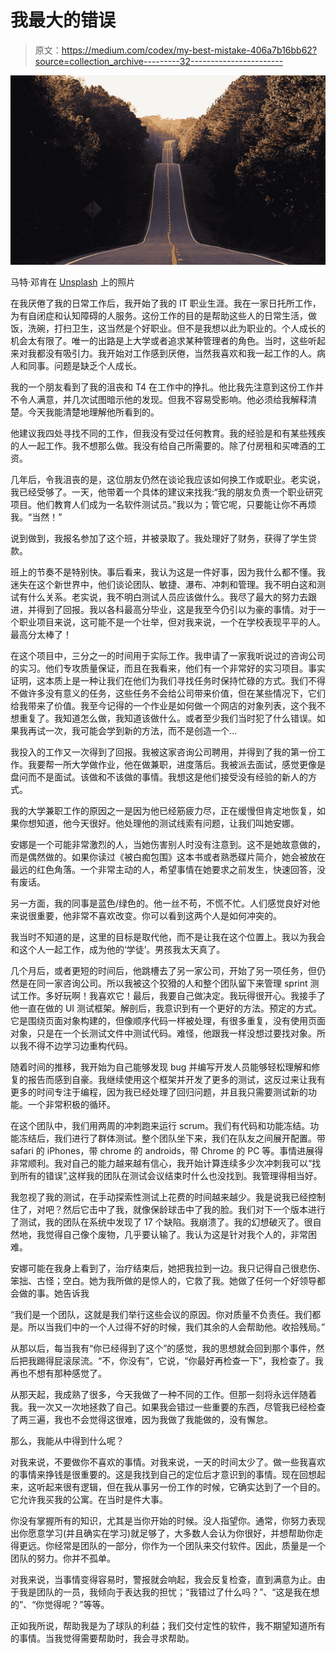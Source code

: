 # 我最大的错误

> 原文：<https://medium.com/codex/my-best-mistake-406a7b16bb62?source=collection_archive---------32----------------------->

![](img/0c3a5aeee92647eb8d4e294adcebfaf1.png)

马特·邓肯在 [Unsplash](https://unsplash.com?utm_source=medium&utm_medium=referral) 上的照片

在我厌倦了我的日常工作后，我开始了我的 IT 职业生涯。我在一家日托所工作，为有自闭症和认知障碍的人服务。这份工作的目的是帮助这些人的日常生活，做饭，洗碗，打扫卫生，这当然是个好职业。但不是我想以此为职业的。个人成长的机会太有限了。唯一的出路是上大学或者追求某种管理者的角色。当时，这些听起来对我都没有吸引力。我开始对工作感到厌倦，当然我喜欢和我一起工作的人。病人和同事。问题是缺乏个人成长。

我的一个朋友看到了我的沮丧和 T4 在工作中的挣扎。他比我先注意到这份工作并不令人满意，并几次试图暗示他的发现。但我不容易受影响。他必须给我解释清楚。今天我能清楚地理解他所看到的。

他建议我四处寻找不同的工作，但我没有受过任何教育。我的经验是和有某些残疾的人一起工作。我不想那么做。我没有给自己所需要的。除了付房租和买啤酒的工资。

几年后，令我沮丧的是，这位朋友仍然在谈论我应该如何换工作或职业。老实说，我已经受够了。一天，他带着一个具体的建议来找我:“我的朋友负责一个职业研究项目。他们教育人们成为一名软件测试员。”我以为；管它呢，只要能让你不再烦我。“当然！”

说到做到，我报名参加了这个班，并被录取了。我处理好了财务，获得了学生贷款。

班上的节奏不是特别快。事后看来，我认为这是一件好事，因为我什么都不懂。我迷失在这个新世界中，他们谈论团队、敏捷、瀑布、冲刺和管理。我不明白这和测试有什么关系。老实说，我不明白测试人员应该做什么。我尽了最大的努力去跟进，并得到了回报。我以各科最高分毕业，这是我至今仍引以为豪的事情。对于一个职业项目来说，这可能不是一个壮举，但对我来说，一个在学校表现平平的人。最高分太棒了！

在这个项目中，三分之一的时间用于实际工作。我申请了一家我听说过的咨询公司的实习。他们专攻质量保证，而且在我看来，他们有一个非常好的实习项目。事实证明，这本质上是一种让我们在他们为我们寻找任务时保持忙碌的方式。我们不得不做许多没有意义的任务，这些任务不会给公司带来价值，但在某些情况下，它们给我带来了价值。我至今记得的一个作业是如何做一个网店的对象列表，这个我不想重复了。我知道怎么做，我知道该做什么。或者至少我们当时犯了什么错误。如果我再试一次，我可能会学到新的方法，而不是创造一个…

我投入的工作又一次得到了回报。我被这家咨询公司聘用，并得到了我的第一份工作。我要帮一所大学做作业，他在做兼职，进度落后。我被派去面试，感觉更像是盘问而不是面试。该做和不该做的事情。我想这是他们接受没有经验的新人的方式。

我的大学兼职工作的原因之一是因为他已经筋疲力尽，正在缓慢但肯定地恢复，如果你想知道，他今天很好。他处理他的测试线索有问题，让我们叫她安娜。

安娜是一个可能非常激烈的人，当她伤害别人时没有注意到。这不是她故意做的，而是偶然做的。如果你读过《被白痴包围》这本书或者熟悉碟片简介，她会被放在最远的红色角落。一个非常主动的人，希望事情在她要求之前发生，快速回答，没有废话。

另一方面，我的同事是蓝色/绿色的。他一丝不苟，不慌不忙。人们感觉良好对他来说很重要，他非常不喜欢改变。你可以看到这两个人是如何冲突的。

我当时不知道的是，这里的目标是取代他，而不是让我在这个位置上。我以为我会和这个人一起工作，成为他的‘学徒’。男孩我太天真了。

几个月后，或者更短的时间后，他跳槽去了另一家公司，开始了另一项任务，但仍然是在同一家咨询公司。所以我被这个狡猾的人和整个团队留下来管理 sprint 测试工作。多好玩啊！我喜欢它！最后，我要自己做决定。我玩得很开心。我接手了他一直在做的 UI 测试框架。解剖后，我意识到有一个更好的方法。预定的方式。它是围绕页面对象构建的，但像顺序代码一样被处理，有很多重复，没有使用页面对象，只是在一个长测试文件中测试代码。难怪，他跟我一样没想过要找对象。所以我不得不边学习边重构代码。

随着时间的推移，我开始为自己能够发现 bug 并编写开发人员能够轻松理解和修复的报告而感到自豪。我继续使用这个框架并开发了更多的测试，这反过来让我有更多的时间专注于编程，因为我已经处理了回归问题，并且我只需要测试新的功能。一个非常积极的循环。

在这个团队中，我们用两周的冲刺跑来运行 scrum。我们有代码和功能冻结。功能冻结后，我们进行了群体测试。整个团队坐下来，我们在队友之间展开配置。带 safari 的 iPhones，带 chrome 的 androids，带 Chrome 的 PC 等。事情进展得非常顺利。我对自己的能力越来越有信心，我开始计算连续多少次冲刺我可以“找到所有的错误”,这样我的团队在测试会议结束时什么也没找到。我管理得相当好。

我忽视了我的测试，在手动探索性测试上花费的时间越来越少。我是说我已经控制住了，对吧？然后它击中了我，就像保龄球击中了我的脸。我们对下一个版本进行了测试，我的团队在系统中发现了 17 个缺陷。我崩溃了。我的幻想破灭了。很自然地，我觉得自己像个废物，几乎要认输了。我认为这是针对我个人的，非常困难。

安娜可能在我身上看到了，治疗结束后，她把我拉到一边。我只记得自己很悲伤、笨拙、古怪；空白。她为我所做的是惊人的，它救了我。她做了任何一个好领导都会做的事。她告诉我

“我们是一个团队，这就是我们举行这些会议的原因。你对质量不负责任。我们都是。所以当我们中的一个人过得不好的时候，我们其余的人会帮助他。收拾残局。”

从那以后，每当我有“你已经得到了这个”的感觉，我的思想就会回到那个事件，然后把我踢得屁滚尿流。“不，你没有”，它说，“你最好再检查一下”，我检查了。我再也不想有那种感觉了。

从那天起，我成熟了很多，今天我做了一种不同的工作。但那一刻将永远伴随着我。我一次又一次地拯救了自己。如果我会错过一些重要的东西，尽管我已经检查了两三遍，我也不会觉得这很难，因为我做了我能做的，没有懈怠。

那么，我能从中得到什么呢？

对我来说，不要做你不喜欢的事情。对我来说，一天的时间太少了。做一些我喜欢的事情来挣钱是很重要的。这是我找到自己的定位后才意识到的事情。现在回想起来，这听起来很有逻辑，但在我从事另一份工作的时候，它确实达到了一个目的。它允许我买我的公寓。在当时是件大事。

你没有掌握所有的知识，尤其是当你开始的时候。没人指望你。通常，你努力表现出你愿意学习(并且确实在学习)就足够了，大多数人会认为你很好，并想帮助你走得更远。你经常是团队的一部分，你作为一个团队来交付软件。因此，质量是一个团队的努力。你并不孤单。

对我来说，当事情变得容易时，警报就会响起，我会反复检查，直到满意为止。由于我是团队的一员，我倾向于表达我的担忧；“我错过了什么吗？”、“这是我在想的”、“你觉得呢？”等等。

正如我所说，帮助我是为了球队的利益；我们交付定性的软件，我不期望知道所有的事情。当我觉得需要帮助时，我会寻求帮助。